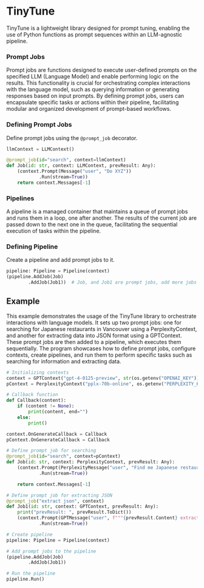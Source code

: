 # TinyTune 

TinyTune is a lightweight library designed for prompt tuning, enabling the use of Python functions as prompt sequences within an LLM-agnostic pipeline.

### Prompt Jobs
Prompt jobs are functions designed to execute user-defined prompts on the specified LLM (Language Model) and enable performing logic on the results. This functionality is crucial for orchestrating complex interactions with the language model, such as querying information or generating responses based on input prompts. By defining prompt jobs, users can encapsulate specific tasks or actions within their pipeline, facilitating modular and organized development of prompt-based workflows.

### Defining Prompt Jobs
Define prompt jobs using the `@prompt_job` decorator.
```python
llmContext = LLMContext() 

@prompt_job(id="search", context=llmContext)
def Job(id: str, context: LLMContext, prevResult: Any):
    (context.Prompt(Message("user", "Do XYZ"))
            .Run(stream=True))
    return context.Messages[-1]
```

### Pipelines
A pipeline is a managed container that maintains a queue of prompt jobs and runs them in a loop, one after another. The results of the current job are passed down to the next one in the queue, facilitating the sequential execution of tasks within the pipeline.

### Defining Pipeline
Create a pipeline and add prompt jobs to it.

```python
pipeline: Pipeline = Pipeline(context)
(pipeline.AddJob(Job)
        .AddJob(Job1))  # Job, and Job1 are prompt jobs, add more jobs if necessary
```

## Example

This example demonstrates the usage of the TinyTune library to orchestrate interactions with language models. It sets up two prompt jobs: one for searching for Japanese restaurants in Vancouver using a PerplexityContext, and another for extracting data into JSON format using a GPTContext. These prompt jobs are then added to a pipeline, which executes them sequentially. The program showcases how to define prompt jobs, configure contexts, create pipelines, and run them to perform specific tasks such as searching for information and extracting data.

```python
# Initializing contexts
context = GPTContext("gpt-4-0125-preview", str(os.getenv("OPENAI_KEY")))
pContext = PerplexityContext("pplx-70b-online", os.getenv("PERPLEXITY_KEY"))

# Callback function
def Callback(content):
    if (content != None):
        print(content, end="")
    else:   
        print()

context.OnGenerateCallback = Callback
pContext.OnGenerateCallback = Callback

# Define prompt job for searching
@prompt_job(id="search", context=pContext)
def Job(id: str, context: PerplexityContext, prevResult: Any):
    (context.Prompt(PerplexityMessage("user", "Find me Japanese restaurants in Vancouver"))
            .Run(stream=True))

    return context.Messages[-1]

# Define prompt job for extracting JSON
@prompt_job("extract json", context)
def Job1(id: str, context: GPTContext, prevResult: Any):
    print("prevResult: ", prevResult.ToDict())
    (context.Prompt(GPTMessage("user", f"""{prevResult.Content} extract this data into JSON, and only return the JSON, no formatting, backticks, or explanation"""))
            .Run(stream=True)) 

# Create pipeline
pipeline: Pipeline = Pipeline(context)

# Add prompt jobs to the pipeline
(pipeline.AddJob(Job)
        .AddJob(Job1))

# Run the pipeline
pipeline.Run()
```